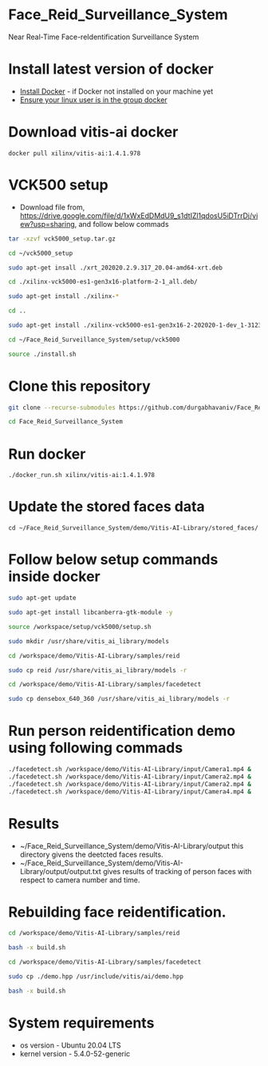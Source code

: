 # Face_Reid_Surveillance_System
Near Real-Time Face-reIdentification Surveillance System

# Install latest version of docker
 - [Install Docker](docs/install_docker/README.md) - if Docker not installed on your machine yet
 - [Ensure your linux user is in the group docker](https://docs.docker.com/install/linux/linux-postinstall/)

# Download vitis-ai docker
```
docker pull xilinx/vitis-ai:1.4.1.978 
```

# VCK500 setup 
 - Download file from, https://drive.google.com/file/d/1xWxEdDMdU9_s1dtIZl1qdosU5iDTrrDj/view?usp=sharing, and follow below commads

```bash
tar -xzvf vck5000_setup.tar.gz

cd ~/vck5000_setup

sudo apt-get insall ./xrt_202020.2.9.317_20.04-amd64-xrt.deb

cd ./xilinx-vck5000-es1-gen3x16-platform-2-1_all.deb/

sudo apt-get install ./xilinx-*

cd ..

sudo apt-get install ./xilinx-vck5000-es1-gen3x16-2-202020-1-dev_1-3123623_all.deb

cd ~/Face_Reid_Surveillance_System/setup/vck5000

source ./install.sh
```

# Clone this repository
```bash
git clone --recurse-submodules https://github.com/durgabhavaniv/Face_Reid_Surveillance_System.git

cd Face_Reid_Surveillance_System
```

# Run docker
```
./docker_run.sh xilinx/vitis-ai:1.4.1.978
```

# Update the stored faces data
```
cd ~/Face_Reid_Surveillance_System/demo/Vitis-AI-Library/stored_faces/
```

# Follow below setup commands inside docker
```bash
sudo apt-get update

sudo apt-get install libcanberra-gtk-module -y

source /workspace/setup/vck5000/setup.sh

sudo mkdir /usr/share/vitis_ai_library/models

cd /workspace/demo/Vitis-AI-Library/samples/reid

sudo cp reid /usr/share/vitis_ai_library/models -r

cd /workspace/demo/Vitis-AI-Library/samples/facedetect

sudo cp densebox_640_360 /usr/share/vitis_ai_library/models -r
```

# Run person reidentification demo using following commads
```bash
./facedetect.sh /workspace/demo/Vitis-AI-Library/input/Camera1.mp4 &
./facedetect.sh /workspace/demo/Vitis-AI-Library/input/Camera2.mp4 &
./facedetect.sh /workspace/demo/Vitis-AI-Library/input/Camera2.mp4 &
./facedetect.sh /workspace/demo/Vitis-AI-Library/input/Camera4.mp4 &
```

# Results
 - ~/Face_Reid_Surveillance_System/demo/Vitis-AI-Library/output this directory givens the deetcted faces results.
 - ~/Face_Reid_Surveillance_System/demo/Vitis-AI-Library/output/output.txt gives results of tracking of person faces with respect to camera number and time.

# Rebuilding face reidentification.
```bash
cd /workspace/demo/Vitis-AI-Library/samples/reid

bash -x build.sh

cd /workspace/demo/Vitis-AI-Library/samples/facedetect

sudo cp ./demo.hpp /usr/include/vitis/ai/demo.hpp

bash -x build.sh
```

# System requirements
 - os version - Ubuntu 20.04 LTS
 - kernel version - 5.4.0-52-generic
